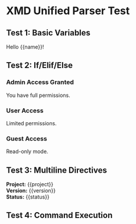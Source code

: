 # XMD Unified Parser Test

## Test 1: Basic Variables
<!-- xmd:set name="World" -->
Hello {{name}}!

## Test 2: If/Elif/Else
<!-- xmd:set user_level="admin" -->

<!-- xmd:if user_level == "admin" -->
### Admin Access Granted
You have full permissions.
<!-- xmd:elif user_level == "user" -->
### User Access
Limited permissions.
<!-- xmd:else -->
### Guest Access
Read-only mode.
<!-- xmd:endif -->

## Test 3: Multiline Directives
<!-- xmd:
set project="XMD Parser"
set version="1.0"
set status="unified"
-->

**Project:** {{project}}  
**Version:** {{version}}  
**Status:** {{status}}

## Test 4: Command Execution
<!-- xmd:exec echo "Hello from unified parser!" -->